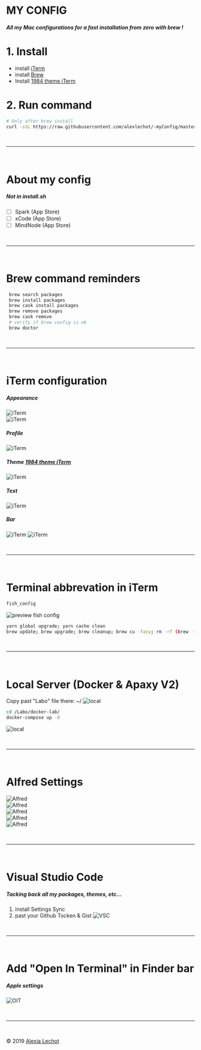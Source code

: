 # MY CONFIG

##### All my Mac configurations for a fast installation from zero with brew ! 

# 1. Install
- install [iTerm](https://iterm2.com)
- install [Brew](https://brew.sh)
- Install [1984 theme iTerm](https://github.com/covertbert/iterm2-1984)

# 2. Run command 
```sh
# Only after brew install
curl -sSL https://raw.githubusercontent.com/alexlechot/-myConfig/master/install.sh | sh
```

<br><hr><br>

# About my config
##### Not in install.sh
- [ ] Spark (App Store) 
- [ ] xCode (App Store)
- [ ] MindNode (App Store)

<br><hr><br>

# Brew command reminders
```sh
 brew search packages
 brew install packages
 brew cask install packages
 brew remove packages
 brew cask remove 
 # verify if brew config is ok
 brew doctor
```

<br><hr><br>

# iTerm configuration
##### Appearance
![iTerm](img/iterm/general.png)  
![iTerm](img/iterm/tabs.png)  
##### Profile
![iTerm](img/iterm/profile.png)
##### Theme [1984 theme iTerm](https://github.com/covertbert/iterm2-1984)
![iTerm](img/iterm/theme.png)
##### Text
![iTerm](img/iterm/text.png)
##### Bar
![iTerm](img/iterm/bar1.png)
![iTerm](img/iterm/bar2.png)

<br><hr><br>

# Terminal abbrevation in iTerm
```sh
fish_config
```
![preview fish config](img/fish/fish_config.png)
```sh
yarn global upgrade; yarn cache clean
brew update; brew upgrade; brew cleanup; brew cu -facy; rm -rf (brew --cache)
```

<br><hr><br>

# Local Server (Docker & Apaxy V2)
Copy past "Labo" file there: ~/
![local](img/local-server/labo.png)
```sh
cd /Labo/docker-lab/ 
docker-compose up -d
```
![local](img/local-server/apaxy-v2.png)

<br><hr><br>

# Alfred Settings
![Alfred](img/alfred/1.png)  
![Alfred](img/alfred/2.png)  
![Alfred](img/alfred/3.png)  
![Alfred](img/alfred/4.png)  
![Alfred](img/alfred/5.png)  

<br><hr><br>

# Visual Studio Code
##### Tacking back all my packages, themes, etc...
1. install Settings Sync 
2. past your Github Tocken & Gist 
![VSC](img/vsc/sync.png)

<br><hr><br>

# Add "Open In Terminal" in Finder bar
##### Apple settings
![OIT](img/openinterminal/extentions.png)  

<br><hr><br>

&copy; 2019 [Alexia Lechot](https://krakenwave.ch)
